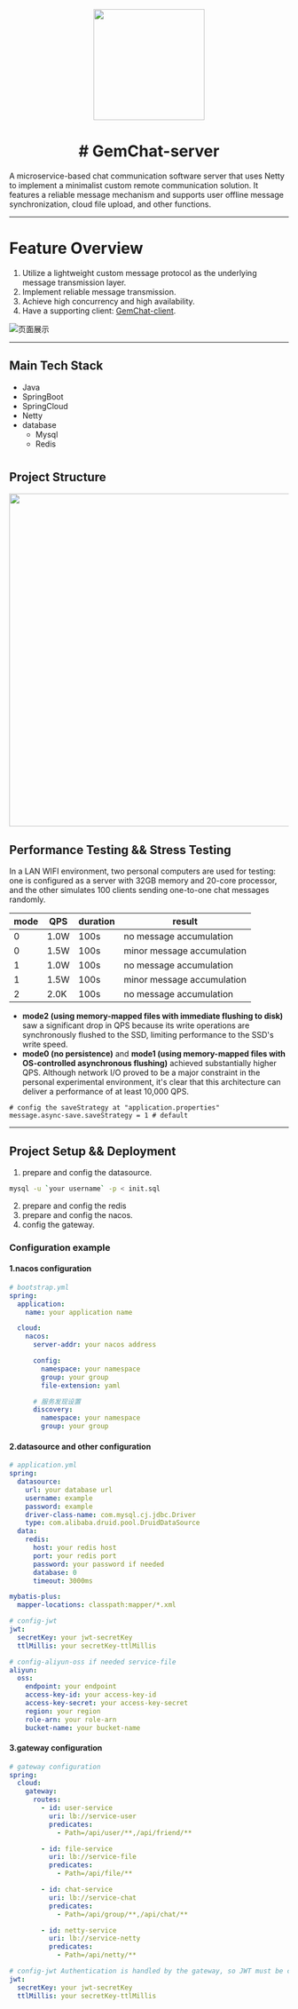 <div align="center">
  <img src="images/baoshi.svg" width="200">
</div>

# <center># GemChat-server</center>

A microservice-based chat communication software server that uses Netty to implement a minimalist custom remote communication solution. It features a reliable message mechanism and supports user offline message synchronization, cloud file upload, and other functions.

---

# Feature Overview
1. Utilize a lightweight custom message protocol as the underlying message transmission layer.
2. Implement reliable message transmission.
3. Achieve high concurrency and high availability.
4. Have a supporting client: [GemChat-client](https://github.com/GEM26-Jay/GemChat-client "GemChat-client").
   
![页面展示](images/GemChat.gif)

---

## Main Tech Stack
- Java
- SpringBoot
- SpringCloud
- Netty
- database
    - Mysql
    - Redis

#

## Project Structure
<img src="images/GemChat.png" width="600">

## Performance Testing && Stress Testing
In a LAN WIFI environment, two personal computers are used for testing: one is configured as a server with 32GB memory and 20-core processor, and the other simulates 100 clients sending one-to-one chat messages randomly.

| mode | QPS  | duration | result |
|------|------|------|-------|
| 0    | 1.0W | 100s     | no message accumulation |
| 0    | 1.5W | 100s     | minor message accumulation| 
| 1    | 1.0W | 100s     | no message accumulation |
| 1    | 1.5W | 100s     | minor message accumulation| 
| 2    | 2.0K | 100s     | no message accumulation |

- **mode2 (using memory-mapped files with immediate flushing to disk)** saw a significant drop in QPS because its write operations are synchronously flushed to the SSD, limiting performance to the SSD's write speed.
- **mode0 (no persistence)** and **mode1 (using memory-mapped files with OS-controlled asynchronous flushing)** achieved substantially higher QPS. Although network I/O proved to be a major constraint in the personal experimental environment, it's clear that this architecture can deliver a performance of at least 10,000 QPS.
```properties
# config the saveStrategy at "application.properties"
message.async-save.saveStrategy = 1 # default
```

---

## Project Setup && Deployment
1. prepare and config the datasource.
```bash
mysql -u `your username` -p < init.sql
```
2. prepare and config the redis
3. prepare and config the nacos. 
4. config the gateway.

### Configuration example
#### 1.nacos configuration
```yaml
# bootstrap.yml
spring:
  application:
    name: your application name

  cloud:
    nacos:
      server-addr: your nacos address

      config:
        namespace: your namespace
        group: your group
        file-extension: yaml

      # 服务发现设置
      discovery:
        namespace: your namespace
        group: your group
```
#### 2.datasource and other configuration
```yaml
# application.yml
spring:
  datasource:
    url: your database url
    username: example
    password: example
    driver-class-name: com.mysql.cj.jdbc.Driver
    type: com.alibaba.druid.pool.DruidDataSource
  data:
    redis:
      host: your redis host 
      port: your redis port
      password: your password if needed
      database: 0           
      timeout: 3000ms   

mybatis-plus:
  mapper-locations: classpath:mapper/*.xml

# config-jwt
jwt:
  secretKey: your jwt-secretKey
  ttlMillis: your secretKey-ttlMillis

# config-aliyun-oss if needed service-file
aliyun:
  oss:
    endpoint: your endpoint
    access-key-id: your access-key-id
    access-key-secret: your access-key-secret
    region: your region
    role-arn: your role-arn
    bucket-name: your bucket-name

```

#### 3.gateway configuration
```yaml
# gateway configuration
spring:
  cloud:
    gateway:
      routes:
        - id: user-service
          uri: lb://service-user
          predicates:
            - Path=/api/user/**,/api/friend/**

        - id: file-service
          uri: lb://service-file
          predicates:
            - Path=/api/file/**

        - id: chat-service
          uri: lb://service-chat
          predicates:
            - Path=/api/group/**,/api/chat/**

        - id: netty-service
          uri: lb://service-netty
          predicates:
            - Path=/api/netty/**

# config-jwt Authentication is handled by the gateway, so JWT must be configured.
jwt:
  secretKey: your jwt-secretKey
  ttlMillis: your secretKey-ttlMillis
```

